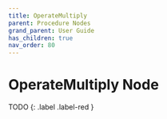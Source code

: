 ```yaml
---
title: OperateMultiply
parent: Procedure Nodes
grand_parent: User Guide
has_children: true
nav_order: 80
---
```

# OperateMultiply Node

TODO
{: .label .label-red }
